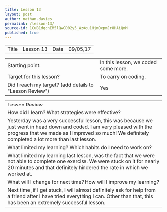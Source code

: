 ```yaml
---
title: Lesson 13
layout: post
author: nathan.davies
permalink: /lesson-13/
source-id: 1CuB1dqcnEM5lQwGD02y5_Wz0cu1HjmOxpmJr8HAiQmM
published: true
---
```

<table>
  <tr>
    <td>Title</td>
    <td>Lesson 13</td>
    <td>Date</td>
    <td>09/05/17</td>
  </tr>
</table>


<table>
  <tr>
    <td>Starting point:</td>
    <td>In this lesson, we coded some more.</td>
  </tr>
  <tr>
    <td>Target for this lesson?</td>
    <td>To carry on coding.</td>
  </tr>
  <tr>
    <td>Did I reach my target? 
(add details to "Lesson Review")</td>
    <td> Yes</td>
  </tr>
</table>


<table>
  <tr>
    <td>Lesson Review</td>
  </tr>
  <tr>
    <td>How did I learn? What strategies were effective? </td>
  </tr>
  <tr>
    <td>Yesterday was a very successful lesson, this was because we just went in head down and coded. I am very pleased with the progress that we made as I improved so much! We definitely completed a lot more than last lesson.</td>
  </tr>
  <tr>
    <td>What limited my learning? Which habits do I need to work on? </td>
  </tr>
  <tr>
    <td>What limited my learning last lesson, was the fact that we were not able to complete one exercise. We were stuck on it for nearly 20 minutes and that definitely hindered the rate in which we worked at.</td>
  </tr>
  <tr>
    <td>What will I change for next time? How will I improve my learning?</td>
  </tr>
  <tr>
    <td>Next time ,if I get stuck, I will almost definitely ask for help from a friend after I have tried everything I can. Other than that, this has been an extremely successful lesson.</td>
  </tr>
</table>


